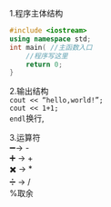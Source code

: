 1.程序主体结构
```cpp
#include <iostream>
using namespace std;
int main( //主函数入口
	//程序写这里
	return 0;
}
```

2.输出结构<br>
`cout << “hello,world!”;`<br>
`cout << 1+1;`<br>
`endl`换行,<br>

3.运算符<br>
 ➖-> - <br>
 ➕ -> + <br>
 ✖️ -> * <br>
 ➗ -> /<br>
 %取余<br>
 
